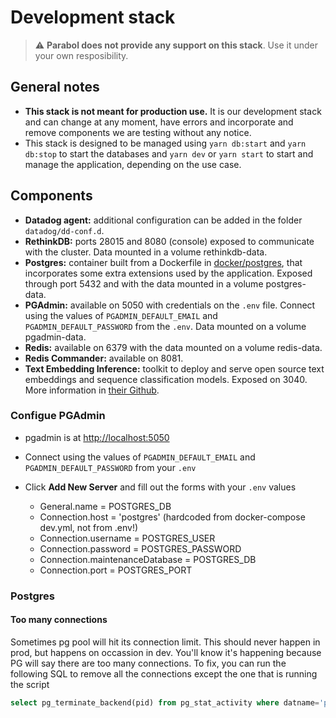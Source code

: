 # Development stack

> ⚠️ **Parabol does not provide any support on this stack**. Use it under your own resposibility.

## General notes

- **This stack is not meant for production use.** It is our development stack and can change at any moment, have errors and incorporate and remove components we are testing without any notice.
- This stack is designed to be managed using `yarn db:start` and `yarn db:stop` to start the databases and `yarn dev` or `yarn start` to start and manage the application, depending on the use case.

## Components

- **Datadog agent:** additional configuration can be added in the folder `datadog/dd-conf.d`.
- **RethinkDB:** ports 28015 and 8080 (console) exposed to communicate with the cluster. Data mounted in a volume rethinkdb-data.
- **Postgres:** container built from a Dockerfile in [docker/postgres](docker/postgres), that incorporates some extra extensions used by the application. Exposed through port 5432 and with the data mounted in a volume postgres-data.
- **PGAdmin:** available on 5050 with credentials on the `.env` file. Connect using the values of `PGADMIN_DEFAULT_EMAIL` and `PGADMIN_DEFAULT_PASSWORD` from the `.env`. Data mounted on a volume pgadmin-data.
- **Redis:** available on 6379 with the data mounted on a volume redis-data.
- **Redis Commander:** available on 8081.
- **Text Embedding Inference:** toolkit to deploy and serve open source text embeddings and sequence classification models. Exposed on 3040. More information in [their Github](https://github.com/huggingface/text-embeddings-inference).

### Configue PGAdmin

- pgadmin is at [http://localhost:5050](http://localhost:5050)
- Connect using the values of `PGADMIN_DEFAULT_EMAIL` and `PGADMIN_DEFAULT_PASSWORD` from your `.env`
- Click **Add New Server** and fill out the forms with your `.env` values

  - General.name = POSTGRES_DB
  - Connection.host = 'postgres' (hardcoded from docker-compose dev.yml, not from .env!)
  - Connection.username = POSTGRES_USER
  - Connection.password = POSTGRES_PASSWORD
  - Connection.maintenanceDatabase = POSTGRES_DB
  - Connection.port = POSTGRES_PORT

### Postgres

#### Too many connections

Sometimes pg pool will hit its connection limit. This should never happen in prod, but happens on occassion in dev.
You'll know it's happening because PG will say there are too many connections.
To fix, you can run the following SQL to remove all the connections except the one that is running the script

```sql
select pg_terminate_backend(pid) from pg_stat_activity where datname='parabol-saas' AND pid <> pg_backend_pid();
```
